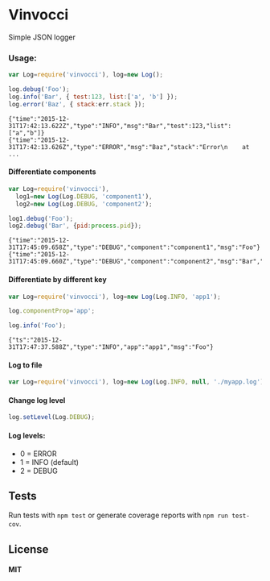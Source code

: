 # Vinvocci
Simple JSON logger


### Usage:
```js
var Log=require('vinvocci'), log=new Log();

log.debug('Foo');
log.info('Bar', { test:123, list:['a', 'b'] });
log.error('Baz', { stack:err.stack });
```
```
{"time":"2015-12-31T17:42:13.622Z","type":"INFO","msg":"Bar","test":123,"list":["a","b"]}
{"time":"2015-12-31T17:42:13.626Z","type":"ERROR","msg":"Baz","stack":"Error\n    at ...
```


#### Differentiate components
```js
var Log=require('vinvocci'),
  log1=new Log(Log.DEBUG, 'component1'),
  log2=new Log(Log.DEBUG, 'component2');

log1.debug('Foo');
log2.debug('Bar', {pid:process.pid});
```
```
{"time":"2015-12-31T17:45:09.658Z","type":"DEBUG","component":"component1","msg":"Foo"}
{"time":"2015-12-31T17:45:09.660Z","type":"DEBUG","component":"component2","msg":"Bar","pid":3779}
```


#### Differentiate by different key
```js
var Log=require('vinvocci'), log=new Log(Log.INFO, 'app1');

log.componentProp='app';

log.info('Foo');
```
```
{"ts":"2015-12-31T17:47:37.588Z","type":"INFO","app":"app1","msg":"Foo"}
```


#### Log to file
```js
var Log=require('vinvocci'), log=new Log(Log.INFO, null, './myapp.log');
```


#### Change log level
```js
log.setLevel(Log.DEBUG);
```


#### Log levels:
* 0 = ERROR
* 1 = INFO (default)
* 2 = DEBUG


## Tests
Run tests with `npm test` or generate coverage reports with `npm run test-cov`.


## License
#### MIT

